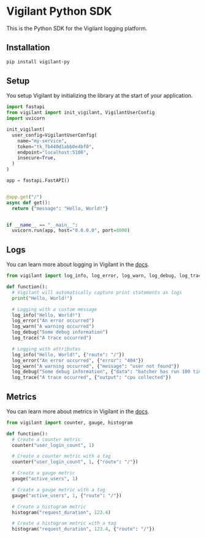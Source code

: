 # Vigilant Python SDK

This is the Python SDK for the Vigilant logging platform.

## Installation

```bash
pip install vigilant-py
```

## Setup

You setup Vigilant by initializing the library at the start of your application.

```python
import fastapi
from vigilant import init_vigilant, VigilantUserConfig
import uvicorn

init_vigilant(
  user_config=VigilantUserConfig(
    name="my-service",
    token="tk_fb440d1abb0e4bf0",
    endpoint="localhost:5100",
    insecure=True,
  )
)

app = fastapi.FastAPI()


@app.get("/")
async def get():
  return {"message": "Hello, World!"}


if __name__ == "__main__":
  uvicorn.run(app, host="0.0.0.0", port=8000)
``` 

## Logs

You can learn more about logging in Vigilant in the [docs](https://docs.vigilant.run/logs).

```python
from vigilant import log_info, log_error, log_warn, log_debug, log_trace

def function():
  # Vigilant will automatically capture print statements as logs
  print("Hello, World!")

  # Logging with a custom message
  log_info("Hello, World!")
  log_error("An error occurred")
  log_warn("A warning occurred")
  log_debug("Some debug information")
  log_trace("A trace occurred")

  # Logging with attributes
  log_info("Hello, World!", {"route": "/"})
  log_error("An error occurred", {"error": "404"})
  log_warn("A warning occurred", {"message": "user not found"})
  log_debug("Some debug information", {"data": "batcher has run 100 times"})
  log_trace("A trace occurred", {"output": "cpu collected"})
```

## Metrics

You can learn more about metrics in Vigilant in the [docs](https://docs.vigilant.run/metrics).

```python
from vigilant import counter, gauge, histogram

def function():
  # Create a counter metric
  counter("user_login_count", 1)

  # Create a counter metric with a tag
  counter("user_login_count", 1, {"route": "/"})

  # Create a gauge metric
  gauge("active_users", 1)

  # Create a gauge metric with a tag
  gauge("active_users", 1, {"route": "/"})

  # Create a histogram metric
  histogram("request_duration", 123.4)

  # Create a histogram metric with a tag
  histogram("request_duration", 123.4, {"route": "/"})
```
